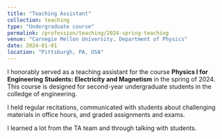 ```yaml
---
title: "Teaching Assistant"
collection: teaching
type: "Undergraduate course"
permalink: /profession/teaching/2024-spring-teaching
venue: "Carnegie Mellon University, Department of Physics"
date: 2024-01-01
location: "Pittsburgh, PA, USA"
---
```


I honorably served as a teaching assistant for the course **Physics I for Engineering Students: Electricity and Magnetism** in the spring of 2024.
This course is designed for second-year undergraduate students in the colledge of engineering.


I held regular recitations, communicated with students about challenging materials in office hours, and graded assignments and exams.

I learned a lot from the TA team and through talking with students.